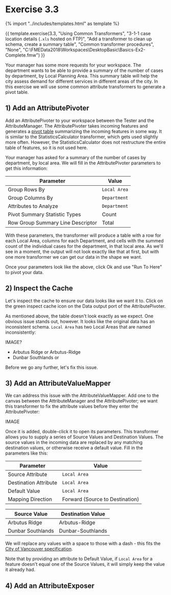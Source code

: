 # Exercise 3.3

<!-- With common transformers: Attributes, Calculations, Filtering, Joining, Spatial -->

{% import "../includes/templates.html" as template %}

{{ template.exercise(3.3,
               "Using Common Transformers",
               "3-1-1 case location details (`.xls` hosted on FTP)",
               "Add a transformer to clean up schema, create a summary table",
               "Common transformer procedures",
               "None",
               "C:\FMEData2018\Workspaces\DesktopBasic\Basics-Ex2-Complete.fmw")
}}

Your manager has some more requests for your workspace. The department wants to be able to provide a summary of the number of cases by department, by Local Planning Area. This summary table will help the city assess demand for different services in different areas of the city. In this exercise we will use some common attribute transformers to generate a pivot table.

## 1) Add an AttributePivoter

Add an AttributePivoter to your workspace between the Tester and the AttributeManager. The AttributePivoter takes incoming features and generates a [pivot table](https://en.wikipedia.org/wiki/Pivot_table) summarizing the incoming features in some way. It is similar to the StatisticsCalculator transformer, which gets used slightly more often. However, the StatisticsCalculator does not restructure the entire table of features, so it is not used here.

Your manager has asked for a summary of the number of cases by department, by local area. We will fill in the AttributePivoter parameters to get this information:

|Parameter|Value|
|-|-|
|Group Rows By|`Local Area`|
|Group Columns By|`Department`|
|Attributes to Analyze|`Department`|
|Pivot Summary Statistic Types|Count|
|Row Group Summary Line Descriptor|Total|

With these parameters, the transformer will produce a table with a row for each Local Area, columns for each Department, and cells with the summed count of the individual cases for the department, in that local area. As we'll see in a moment, the output will not look exactly like that at first, but with one more transformer we can get our data in the shape we want.

Once your parameters look like the above, click Ok and use "Run To Here" to pivot your data.

## 2) Inspect the Cache

Let's inspect the cache to ensure our data looks like we want it to. Click on the green inspect cache icon on the Data output port of the AttributePivoter.

As mentioned above, the table doesn't look exactly as we expect. One obvious issue stands out, however. It looks like the original data has an inconsistent schema. `Local Area` has two Local Areas that are named inconsistently:

IMAGE?

- Arbutus Ridge or Arbutus-Ridge
- Dunbar Southlands or

Before we go any further, let's fix this issue.

## 3) Add an AttributeValueMapper

We can address this issue with the AttributeValueMapper. Add one to the canvas between the AttributeManager and the AttributePivoter; we want this transformer to fix the attribute values before they enter the AttributePivoter:

IMAGE

Once it is added, double-click it to open its parameters. This transformer allows you to supply a series of Source Values and Destination Values. The source values in the incoming data are replaced by any matching destination values, or otherwise receive a default value. Fill in the parameters like this:

|Parameter|Value|
|-|-|
|Source Attribute|`Local Area`|
|Destination Attribute|`Local Area`|
|Default Value|`Local Area`|
|Mapping Direction|Forward (Source to Destination)|

|Source Value|Destination Value|
|-|-|
|Arbutus Ridge|Arbutus-Ridge|
|Dunbar Southlands|Dunbar-Southlands|

We will replace any values with a space to those with a dash - this fits the [City of Vancouver specification](https://data.vancouver.ca/datacatalogue/localAreaBoundary.htm).

Note that by providing an attribute to Default Value, if `Local Area` for a feature doesn't equal one of the Source Values, it will simply keep the value it already had.

## 4) Add an AttributeExposer
